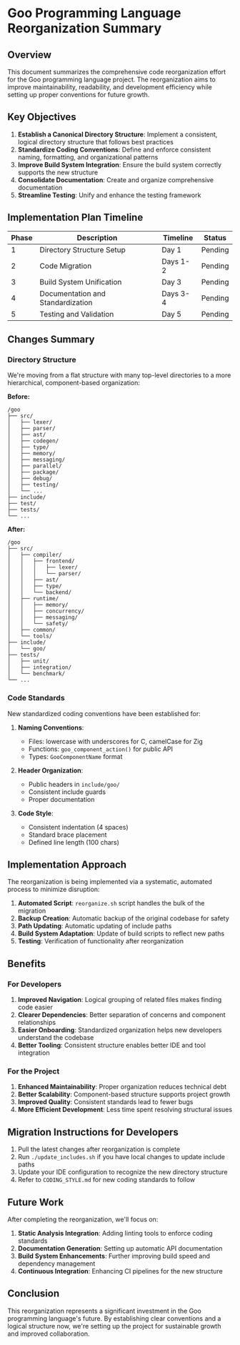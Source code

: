 # Goo Programming Language Reorganization Summary

## Overview

This document summarizes the comprehensive code reorganization effort for the Goo programming language project. The reorganization aims to improve maintainability, readability, and development efficiency while setting up proper conventions for future growth.

## Key Objectives

1. **Establish a Canonical Directory Structure**: Implement a consistent, logical directory structure that follows best practices
2. **Standardize Coding Conventions**: Define and enforce consistent naming, formatting, and organizational patterns
3. **Improve Build System Integration**: Ensure the build system correctly supports the new structure
4. **Consolidate Documentation**: Create and organize comprehensive documentation
5. **Streamline Testing**: Unify and enhance the testing framework

## Implementation Plan Timeline

| Phase | Description | Timeline | Status |
|-------|-------------|----------|--------|
| 1 | Directory Structure Setup | Day 1 | Pending |
| 2 | Code Migration | Days 1-2 | Pending |
| 3 | Build System Unification | Day 3 | Pending |
| 4 | Documentation and Standardization | Days 3-4 | Pending |
| 5 | Testing and Validation | Day 5 | Pending |

## Changes Summary

### Directory Structure

We're moving from a flat structure with many top-level directories to a more hierarchical, component-based organization:

**Before:**
```
/goo
├── src/
│   ├── lexer/
│   ├── parser/
│   ├── ast/
│   ├── codegen/
│   ├── type/
│   ├── memory/
│   ├── messaging/
│   ├── parallel/
│   ├── package/
│   ├── debug/
│   ├── testing/
│   └── ...
├── include/
├── test/
├── tests/
└── ...
```

**After:**
```
/goo
├── src/
│   ├── compiler/
│   │   ├── frontend/
│   │   │   ├── lexer/
│   │   │   └── parser/
│   │   ├── ast/
│   │   ├── type/
│   │   └── backend/
│   ├── runtime/
│   │   ├── memory/
│   │   ├── concurrency/
│   │   ├── messaging/
│   │   └── safety/
│   ├── common/
│   └── tools/
├── include/
│   └── goo/
├── tests/
│   ├── unit/
│   ├── integration/
│   └── benchmark/
└── ...
```

### Code Standards

New standardized coding conventions have been established for:

1. **Naming Conventions**:
   - Files: lowercase with underscores for C, camelCase for Zig
   - Functions: `goo_component_action()` for public API
   - Types: `GooComponentName` format

2. **Header Organization**:
   - Public headers in `include/goo/`
   - Consistent include guards
   - Proper documentation

3. **Code Style**:
   - Consistent indentation (4 spaces)
   - Standard brace placement
   - Defined line length (100 chars)

## Implementation Approach

The reorganization is being implemented via a systematic, automated process to minimize disruption:

1. **Automated Script**: `reorganize.sh` script handles the bulk of the migration
2. **Backup Creation**: Automatic backup of the original codebase for safety
3. **Path Updating**: Automatic updating of include paths
4. **Build System Adaptation**: Update of build scripts to reflect new paths
5. **Testing**: Verification of functionality after reorganization

## Benefits

### For Developers

1. **Improved Navigation**: Logical grouping of related files makes finding code easier
2. **Clearer Dependencies**: Better separation of concerns and component relationships
3. **Easier Onboarding**: Standardized organization helps new developers understand the codebase
4. **Better Tooling**: Consistent structure enables better IDE and tool integration

### For the Project

1. **Enhanced Maintainability**: Proper organization reduces technical debt
2. **Better Scalability**: Component-based structure supports project growth
3. **Improved Quality**: Consistent standards lead to fewer bugs
4. **More Efficient Development**: Less time spent resolving structural issues

## Migration Instructions for Developers

1. Pull the latest changes after reorganization is complete
2. Run `./update_includes.sh` if you have local changes to update include paths
3. Update your IDE configuration to recognize the new directory structure
4. Refer to `CODING_STYLE.md` for new coding standards to follow

## Future Work

After completing the reorganization, we'll focus on:

1. **Static Analysis Integration**: Adding linting tools to enforce coding standards
2. **Documentation Generation**: Setting up automatic API documentation
3. **Build System Enhancements**: Further improving build speed and dependency management
4. **Continuous Integration**: Enhancing CI pipelines for the new structure

## Conclusion

This reorganization represents a significant investment in the Goo programming language's future. By establishing clear conventions and a logical structure now, we're setting up the project for sustainable growth and improved collaboration. 